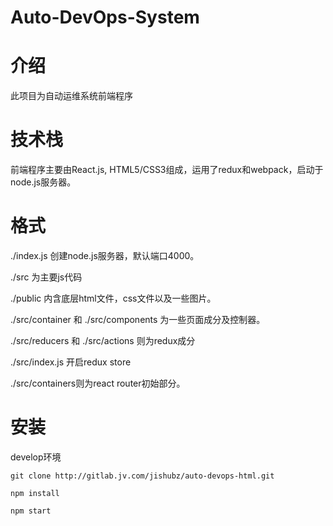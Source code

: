# Auto-DevOps-System

# 介绍

此项目为自动运维系统前端程序

# 技术栈

前端程序主要由React.js, HTML5/CSS3组成，运用了redux和webpack，启动于node.js服务器。

# 格式
./index.js 创建node.js服务器，默认端口4000。

./src 为主要js代码

./public 内含底层html文件，css文件以及一些图片。

./src/container 和 ./src/components 为一些页面成分及控制器。

./src/reducers 和 ./src/actions 则为redux成分

./src/index.js 开启redux store

./src/containers则为react router初始部分。

# 安装

develop环境

`git clone http://gitlab.jv.com/jishubz/auto-devops-html.git`

`npm install`

`npm start`